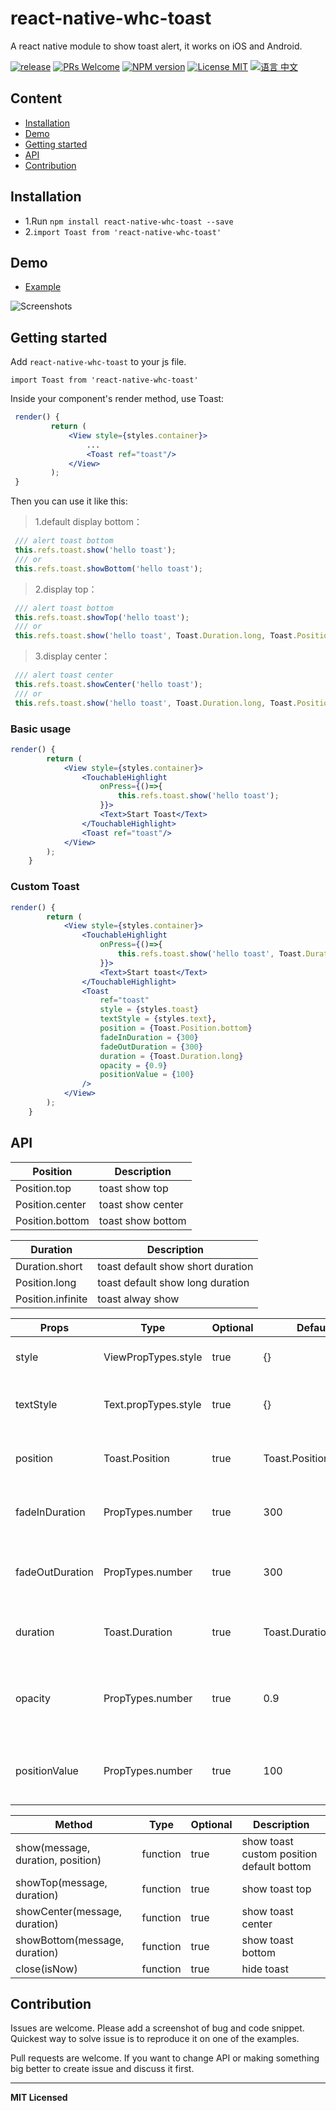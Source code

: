 # react-native-whc-toast
A react native module to show toast alert, it works on iOS and Android.

[ ![release](https://img.shields.io/github/release/netyouli/react-native-whc-toast.svg?maxAge=2592000?style=flat-square)](https://github.com/netyouli/react-native-whc-toast/releases)
[ ![PRs Welcome](https://img.shields.io/badge/PRs-Welcome-brightgreen.svg)](https://github.com/netyouli/react-native-whc-toast/pulls)
[ ![NPM version](http://img.shields.io/npm/v/react-native-whc-toast.svg?style=flat)](https://www.npmjs.com/package/react-native-whc-toast)
[![License MIT](http://img.shields.io/badge/license-MIT-orange.svg?style=flat)](https://raw.githubusercontent.com/crazycodeboy/react-native-whc-loading/master/LICENSE)
[ ![语言 中文](https://img.shields.io/badge/语言-中文-yellow.svg)](https://github.com/netyouli/react-native-whc-loading/blob/master/README.zh.md)



## Content

- [Installation](#installation)
- [Demo](#demo)
- [Getting started](#getting-started)
- [API](#api)
- [Contribution](#contribution)

## Installation

* 1.Run `npm install react-native-whc-toast --save`
* 2.`import Toast from 'react-native-whc-toast'`

## Demo  
* [Example](https://github.com/netyouli/react-native-whc-toast/tree/master/example)

![Screenshots](https://raw.githubusercontent.com/netyouli/react-native-whc-toast/master/example/screenshots/react-native-whc-toast.gif)

## Getting started  

Add `react-native-whc-toast` to your js file.

`import Toast from 'react-native-whc-toast'`

Inside your component's render method, use Toast:

```jsx
 render() {
         return (
             <View style={styles.container}>
                 ...
                 <Toast ref="toast"/>
             </View>
         );
 }

```

Then you can use it like this:

>1.default display bottom：

```jsx
 /// alert toast bottom
 this.refs.toast.show('hello toast');
 /// or
 this.refs.toast.showBottom('hello toast');
```

>2.display top：

```jsx
 /// alert toast bottom
 this.refs.toast.showTop('hello toast');
 /// or
 this.refs.toast.show('hello toast', Toast.Duration.long, Toast.Position.bottom);
```

>3.display center：

```jsx
 /// alert toast center
 this.refs.toast.showCenter('hello toast');
 /// or
 this.refs.toast.show('hello toast', Toast.Duration.long, Toast.Position.center);
```

### Basic usage

```jsx
render() {
        return (
            <View style={styles.container}>
                <TouchableHighlight
                    onPress={()=>{
                        this.refs.toast.show('hello toast');
                    }}>
                    <Text>Start Toast</Text>
                </TouchableHighlight>
                <Toast ref="toast"/>
            </View>
        );
    }
```

### Custom Toast

```jsx
render() {
        return (
            <View style={styles.container}>
                <TouchableHighlight
                    onPress={()=>{
                        this.refs.toast.show('hello toast', Toast.Duration.long, Toast.Position.bottom);
                    }}>
                    <Text>Start toast</Text>
                </TouchableHighlight>
                <Toast
                    ref="toast"
                    style = {styles.toast}
                    textStyle = {styles.text},
                    position = {Toast.Position.bottom}
                    fadeInDuration = {300}
                    fadeOutDuration = {300}
                    duration = {Toast.Duration.long}
                    opacity = {0.9}
                    positionValue = {100}
                />
            </View>
        );
    }
```


## API

Position   | Description
-----------------  | -----------
Position.top   | toast show top
Position.center   | toast show center
Position.bottom   | toast show bottom

Duration   | Description
-----------------  | -----------
Duration.short   | toast default show short duration
Position.long   | toast default show long duration
Position.infinite   | toast alway show


Props              | Type     | Optional | Default     | Description
----------------- | -------- | -------- | ----------- | -----------
style |  ViewPropTypes.style |true | {}  | Custom default toast style
textStyle  | Text.propTypes.style  | true | {}  |   Custom default toast text style
position  | Toast.Position  | true | Toast.Position.bottom  |   Custom default toast show position
fadeInDuration  | PropTypes.number  | true | 300  |   Custom default toast fade in duration
fadeOutDuration  | PropTypes.number  | true | 300  |   Custom default toast fade out duration
duration  | Toast.Duration  | true | Toast.Duration.long  |   Custom default toast show duration
opacity  | PropTypes.number  | true | 0.9  |   Custom default toast fade in or fade out opacity animation
positionValue  | PropTypes.number  | true | 100  |   Custom default toast show top, bottom margin



Method   |  Type     | Optional | Description
----------------- | -------- | -------- | -----------
show(message, duration, position)   | function | true | show toast custom position default bottom
showTop(message, duration)  |   function  |  true   |   show toast top
showCenter(message, duration)  |   function  |  true   |   show toast center
showBottom(message, duration)  |   function  |  true   |   show toast bottom
close(isNow)  |   function  |  true   |   hide toast


## Contribution

Issues are welcome. Please add a screenshot of bug and code snippet. Quickest way to solve issue is to reproduce it on one of the examples.

Pull requests are welcome. If you want to change API or making something big better to create issue and discuss it first.

---

**MIT Licensed**
